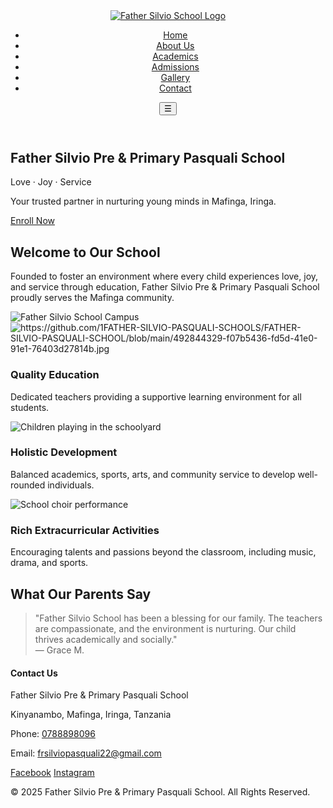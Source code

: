 <!DOCTYPE html>
<html lang="en">
<head>
  <meta charset="UTF-8" />
  <meta name="viewport" content="width=device-width, initial-scale=1" />
  <title>FATHER SILVIO PASQUALI PRE AND PRIMARY SCHOOL</title>
  <link rel="stylesheet" href="css/style.css" />
</head>
<body>
  <header>
    <div class="container header-flex">
      <a href="index.html" class="logo-link">
        <img src="images/logo.png" alt="Father Silvio School Logo" class="logo" />
      </a>
      <nav>
        <ul class="nav-list">
          <li><a href="index.html" class="active">Home</a></li>
          <li><a href="about.html">About Us</a></li>
          <li><a href="academics.html">Academics</a></li>
          <li><a href="admissions.html">Admissions</a></li>
          <li><a href="gallery.html">Gallery</a></li>
          <li><a href="contact.html">Contact</a></li>
        </ul>
        <button id="menu-toggle" aria-label="Toggle navigation menu">&#9776;</button>
      </nav>
    </div>
  </header>

  <section class="hero">
    <div class="container hero-content">
      <h1>Father Silvio Pre & Primary Pasquali School</h1>
      <p class="motto">Love · Joy · Service</p>
      <p>Your trusted partner in nurturing young minds in Mafinga, Iringa.</p>
      <a href="admissions.html" class="btn">Enroll Now</a>
    </div>
  </section>

  <section class="overview container">
    <h2>Welcome to Our School</h2>
    <p>Founded to foster an environment where every child experiences love, joy, and service through education, Father Silvio Pre & Primary Pasquali School proudly serves the Mafinga community.</p>
    <img src="images/campus1.jpg" alt="Father Silvio School Campus" class="responsive-img" />
  </section>

  <section class="features container">
    <div class="feature">
      <img src="images/classroom.jpg" alt="https://github.com/1FATHER-SILVIO-PASQUALI-SCHOOLS/FATHER-SILVIO-PASQUALI-SCHOOL/blob/main/492844329-f07b5436-fd5d-41e0-91e1-76403d27814b.jpg" />
      <h3>Quality Education</h3>
      <p>Dedicated teachers providing a supportive learning environment for all students.</p>
    </div>
    <div class="feature">
      <img src="images/students_playing.jpg" alt="Children playing in the schoolyard" />
      <h3>Holistic Development</h3>
      <p>Balanced academics, sports, arts, and community service to develop well-rounded individuals.</p>
    </div>
    <div class="feature">
      <img src="images/choir.jpg" alt="School choir performance" />
      <h3>Rich Extracurricular Activities</h3>
      <p>Encouraging talents and passions beyond the classroom, including music, drama, and sports.</p>
    </div>
  </section>

  <section class="testimonial container">
    <h2>What Our Parents Say</h2>
    <blockquote>
      "Father Silvio School has been a blessing for our family. The teachers are compassionate, and the environment is nurturing. Our child thrives academically and socially." <br />— Grace M.
    </blockquote>
  </section>

  <footer>
    <div class="container footer-flex">
      <div>
        <h4>Contact Us</h4>
        <p>Father Silvio Pre & Primary Pasquali School</p>
        <p>Kinyanambo, Mafinga, Iringa, Tanzania</p>
        <p>Phone: <a href="tel:+255788898096">0788898096</a></p>
        <p>Email: <a href="mailto:frsilviopasquali22@gmail.com">frsilviopasquali22@gmail.com</a></p>
      </div>
      <div class="social-links">
        <a href="#" aria-label="Facebook" title="Facebook">Facebook</a>
        <a href="#" aria-label="Instagram" title="Instagram">Instagram</a>
      </div>
    </div>
    <p class="copyright">&copy; 2025 Father Silvio Pre & Primary Pasquali School. All Rights Reserved.</p>
  </footer>

  <script src="js/main.js"></script>
</body>
</html>
